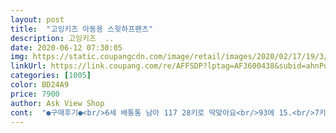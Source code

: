 ```yaml
---
layout: post 
title:  "고잉키즈 아동용 스윗하프팬츠" 
description: 고잉키즈  ..
date: 2020-06-12 07:30:05 
img: https://static.coupangcdn.com/image/retail/images/2020/02/17/19/3/a679538e-991a-4f01-95b7-f479a9b7ea37.jpg 
linkUrl: https://link.coupang.com/re/AFFSDP?lptag=AF3600438&subid=ahnPublicAsk&pageKey=1287708331&itemId=2298216352&vendorItemId=70295191731&traceid=V0-113-bdfcc6c6bf019046 
categories: [1005] 
color: BD24A9 
price: 7900 
author: Ask View Shop 
cont:  "●구매후기●<br/>6세 배통통 남아 117 28키로 딱맞아요<br/>93에 15.<br/>7키론데 약간 커요 엄청큰건아니구 충분히 입을수있을정도<br/>그래서 별하나 뺏어요<br/>면은 살짝 도톰하긴해도 반바지라 여름에도 크게 문제 없을듯요.<br/><br/>면이라 건조기 줄어드는거 감안해서 크게 주문했고요 고무줄도 적당해서 배도 안쫄리고 좋아요<br/>바지 이뻐요 화면이랑 백프로 같아요<br/>색감도 이쁘고 아이도 딱히 불편하다고 안해서 다른색도 주문 할려구 했더니 가격이 올랐네요^^;;<br/>어린이집 등원룩으로 편하게 입히겠어요<br/>6세 배통통 남아 117 28키로 딱맞아요<br/>93에 15.<br/>7키론데 약간 커요 엄청큰건아니구 충분히 입을수있을정도<br/>그래서 별하나 뺏어요<br/>면은 살짝 도톰하긴해도 반바지라 여름에도 크게 문제 없을듯요.<br/><br/>면이라 건조기 줄어드는거 감안해서 크게 주문했고요 고무줄도 적당해서 배도 안쫄리고 좋아요<br/>바지 이뻐요 화면이랑 백프로 같아요<br/>색감도 이쁘고 아이도 딱히 불편하다고 안해서 다른색도 주문 할려구 했더니 가격이 올랐네요^^;;<br/>어린이집 등원룩으로 편하게 입히겠어요<br/>" 
---
```


